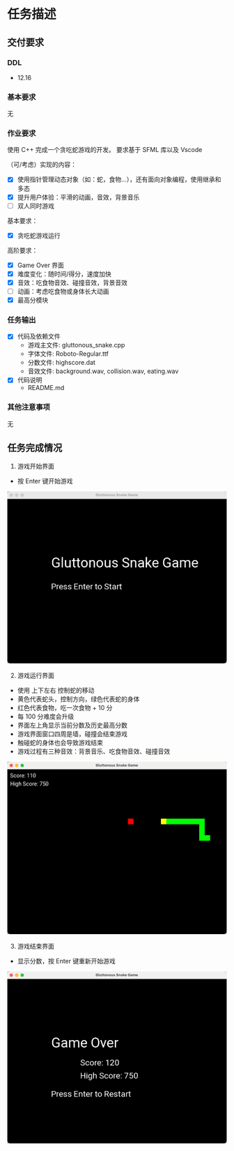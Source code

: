 # 任务描述
## 交付要求
### DDL
- 12.16

### 基本要求
无

### 作业要求
使用 C++ 完成一个贪吃蛇游戏的开发。
要求基于 SFML 库以及 Vscode

（可/考虑）实现的内容：
- [x] 使用指针管理动态对象（如：蛇，食物...），还有面向对象编程，使用继承和多态
- [x] 提升用户体验：平滑的动画，音效，背景音乐
- [ ] 双人同时游戏

基本要求：
- [x] 贪吃蛇游戏运行

高阶要求：
- [x] Game Over 界面
- [x] 难度变化：随时间/得分，速度加快
- [x] 音效：吃食物音效、碰撞音效，背景音效
- [ ] 动画：考虑吃食物或身体长大动画
- [x] 最高分模块

### 任务输出
- [x] 代码及依赖文件 
  - 游戏主文件: gluttonous_snake.cpp
  - 字体文件: Roboto-Regular.ttf
  - 分数文件: highscore.dat
  - 音效文件: background.wav, collision.wav, eating.wav
- [x] 代码说明
  - README.md

### 其他注意事项
无

## 任务完成情况
1. 游戏开始界面
- 按 Enter 键开始游戏
 
![img.png](game_start.png)

2. 游戏运行界面
- 使用 上下左右 控制蛇的移动
- 黄色代表蛇头，控制方向，绿色代表蛇的身体
- 红色代表食物，吃一次食物 + 10 分
- 每 100 分难度会升级
- 界面左上角显示当前分数及历史最高分数
- 游戏界面窗口四周是墙，碰撞会结束游戏
- 触碰蛇的身体也会导致游戏结束
- 游戏过程有三种音效：背景音乐、吃食物音效、碰撞音效
 
![img.png](game_running.png)

3. 游戏结束界面
- 显示分数，按 Enter 键重新开始游戏
 
![img.png](game_over.png)